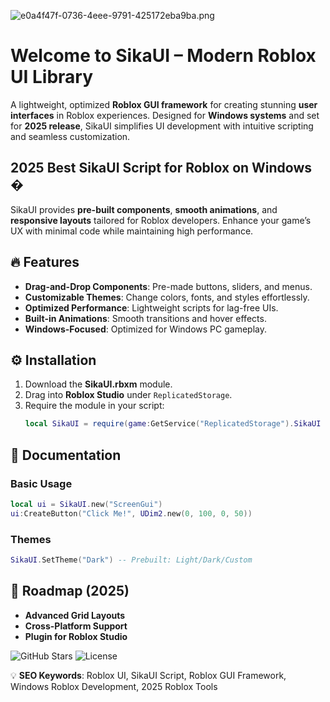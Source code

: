 ![e0a4f47f-0736-4eee-9791-425172eba9ba.png](https://i.postimg.cc/05LM1bYD/e0a4f47f-0736-4eee-9791-425172eba9ba.png)

# Welcome to SikaUI – Modern Roblox UI Library  
A lightweight, optimized **Roblox GUI framework** for creating stunning **user interfaces** in Roblox experiences. Designed for **Windows systems** and set for **2025 release**, SikaUI simplifies UI development with intuitive scripting and seamless customization.

## 2025 Best SikaUI Script for Roblox on Windows �  
SikaUI provides **pre-built components**, **smooth animations**, and **responsive layouts** tailored for Roblox developers. Enhance your game’s UX with minimal code while maintaining high performance.

## 🔥 Features  
- **Drag-and-Drop Components**: Pre-made buttons, sliders, and menus.  
- **Customizable Themes**: Change colors, fonts, and styles effortlessly.  
- **Optimized Performance**: Lightweight scripts for lag-free UIs.  
- **Built-in Animations**: Smooth transitions and hover effects.  
- **Windows-Focused**: Optimized for Windows PC gameplay.  

## ⚙️ Installation  
1. Download the **SikaUI.rbxm** module.  
2. Drag into **Roblox Studio** under `ReplicatedStorage`.  
3. Require the module in your script:  
   ```lua
   local SikaUI = require(game:GetService("ReplicatedStorage").SikaUI
   ```

## 📖 Documentation  
### Basic Usage  
```lua
local ui = SikaUI.new("ScreenGui")  
ui:CreateButton("Click Me!", UDim2.new(0, 100, 0, 50))  
```

### Themes  
```lua
SikaUI.SetTheme("Dark") -- Prebuilt: Light/Dark/Custom  
```

## 📅 Roadmap (2025)  
- **Advanced Grid Layouts**  
- **Cross-Platform Support**  
- **Plugin for Roblox Studio**  

![GitHub Stars](https://img.shields.io/github/stars/placeholder?label=Stars&style=flat) ![License](https://img.shields.io/badge/License-MIT-blue)  

💡 **SEO Keywords**: Roblox UI, SikaUI Script, Roblox GUI Framework, Windows Roblox Development, 2025 Roblox Tools
